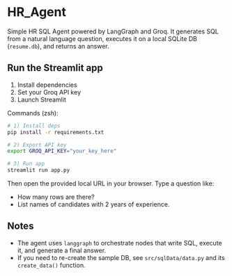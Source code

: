 # HR_Agent

Simple HR SQL Agent powered by LangGraph and Groq. It generates SQL from a natural language question, executes it on a local SQLite DB (`resume.db`), and returns an answer.

## Run the Streamlit app

1. Install dependencies
2. Set your Groq API key
3. Launch Streamlit

Commands (zsh):

```bash
# 1) Install deps
pip install -r requirements.txt

# 2) Export API key
export GROQ_API_KEY="your_key_here"

# 3) Run app
streamlit run app.py
```

Then open the provided local URL in your browser. Type a question like:

- How many rows are there?
- List names of candidates with 2 years of experience.

## Notes

- The agent uses `langgraph` to orchestrate nodes that write SQL, execute it, and generate a final answer.
- If you need to re-create the sample DB, see `src/sqlData/data.py` and its `create_data()` function.
